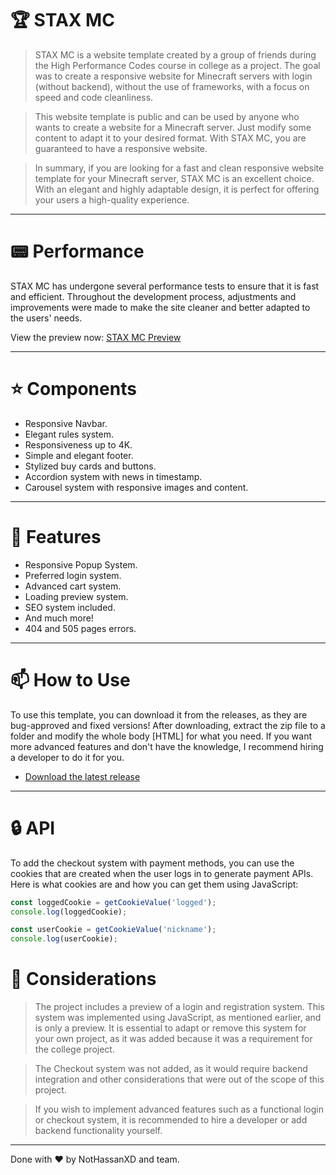 # 🏆 STAX MC

> STAX MC is a website template created by a group of friends during the High Performance Codes course in college as a project. The goal was to create a responsive website for Minecraft servers with login (without backend), without the use of frameworks, with a focus on speed and code cleanliness.

> This website template is public and can be used by anyone who wants to create a website for a Minecraft server. Just modify some content to adapt it to your desired format. With STAX MC, you are guaranteed to have a responsive website.

> In summary, if you are looking for a fast and clean responsive website template for your Minecraft server, STAX MC is an excellent choice. With an elegant and highly adaptable design, it is perfect for offering your users a high-quality experience.

---

# 📟 Performance

STAX MC has undergone several performance tests to ensure that it is fast and efficient. Throughout the development process, adjustments and improvements were made to make the site cleaner and better adapted to the users' needs.

View the preview now: [STAX MC Preview](https://staxmc.vercel.app/)

---

# ⭐ Components

- Responsive Navbar.
- Elegant rules system.
- Responsiveness up to 4K.
- Simple and elegant footer.
- Stylized buy cards and buttons.
- Accordion system with news in timestamp.
- Carousel system with responsive images and content.

---

# 🔔 Features

- Responsive Popup System.
- Preferred login system.
- Advanced cart system.
- Loading preview system.
- SEO system included.
- And much more!
- 404 and 505 pages errors.

---

# 📫 How to Use

To use this template, you can download it from the releases, as they are bug-approved and fixed versions! After downloading, extract the zip file to a folder and modify the whole body [HTML] for what you need. If you want more advanced features and don't have the knowledge, I recommend hiring a developer to do it for you.

- [Download the latest release](https://github.com/NotHassanXD/STAXMC/releases/)

---

# 🔒 API

To add the checkout system with payment methods, you can use the cookies that are created when the user logs in to generate payment APIs. Here is what cookies are and how you can get them using JavaScript:

```js
const loggedCookie = getCookieValue('logged');
console.log(loggedCookie);

const userCookie = getCookieValue('nickname');
console.log(userCookie);
```
# 🎯 Considerations

> The project includes a preview of a login and registration system. This system was implemented using JavaScript, as mentioned earlier, and is only a preview. It is essential to adapt or remove this system for your own project, as it was added because it was a requirement for the college project.

> The Checkout system was not added, as it would require backend integration and other considerations that were out of the scope of this project.

> If you wish to implement advanced features such as a functional login or checkout system, it is recommended to hire a developer or add backend functionality yourself.

<hr>
Done with ♥️ by NotHassanXD and team.


